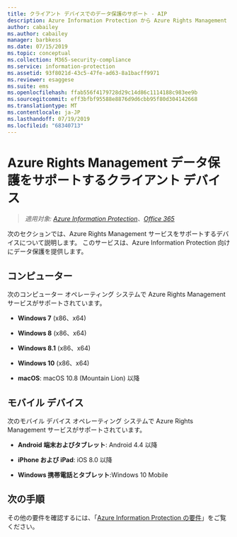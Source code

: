 ```yaml
---
title: クライアント デバイスでのデータ保護のサポート - AIP
description: Azure Information Protection から Azure Rights Management サービスをサポートするデバイスを特定します。
author: cabailey
ms.author: cabailey
manager: barbkess
ms.date: 07/15/2019
ms.topic: conceptual
ms.collection: M365-security-compliance
ms.service: information-protection
ms.assetid: 93f8021d-43c5-47fe-ad63-8a1bacff9971
ms.reviewer: esaggese
ms.suite: ems
ms.openlocfilehash: ffab556f4179728d29c14d86c1114188c983ee9b
ms.sourcegitcommit: eff3bfbf95588e8876d9d6cbb95f80d304142668
ms.translationtype: MT
ms.contentlocale: ja-JP
ms.lasthandoff: 07/19/2019
ms.locfileid: "68340713"
---
```

# <a name="client-devices-that-support-azure-rights-management-data-protection"></a>Azure Rights Management データ保護をサポートするクライアント デバイス

>*適用対象: [Azure Information Protection](https://azure.microsoft.com/pricing/details/information-protection)、[Office 365](https://download.microsoft.com/download/E/C/F/ECF42E71-4EC0-48FF-AA00-577AC14D5B5C/Azure_Information_Protection_licensing_datasheet_EN-US.pdf)*

次のセクションでは、Azure Rights Management サービスをサポートするデバイスについて説明します。 このサービスは、Azure Information Protection 向けにデータ保護を提供します。

## <a name="computers"></a>コンピューター
次のコンピューター オペレーティング システムで Azure Rights Management サービスがサポートされています。

-   **Windows 7** (x86、x64)

-   **Windows 8** (x86、x64)

-   **Windows 8.1** (x86、x64)

-   **Windows 10** (x86、x64)

-   **macOS**: macOS 10.8 (Mountain Lion) 以降

## <a name="mobile-devices"></a>モバイル デバイス
次のモバイル デバイス オペレーティング システムで Azure Rights Management サービスがサポートされています。

-   **Android 端末およびタブレット**: Android 4.4 以降

-   **iPhone および iPad**: iOS 8.0 以降

-   **Windows 携帯電話とタブレット**:Windows 10 Mobile


## <a name="next-steps"></a>次の手順
その他の要件を確認するには、「[Azure Information Protection の要件](requirements.md)」をご覧ください。

